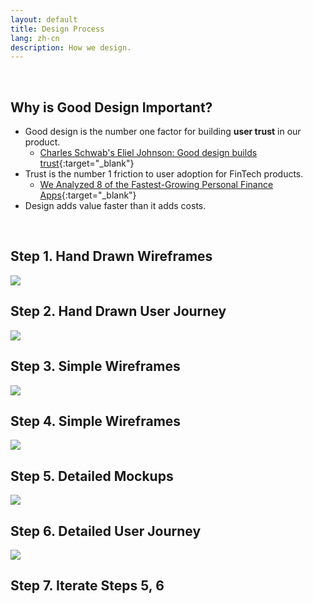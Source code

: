 ```yaml
---
layout: default
title: Design Process
lang: zh-cn
description: How we design.
---
```


<br>

## Why is Good Design Important?

* Good design is the number one factor for building **user trust** in our product.
	* [Charles Schwab's Eliel Johnson: Good design builds trust](https://www.invisionapp.com/inside-design/charles-schwab-design/){:target="_blank"}
* Trust is the number 1 friction to user adoption for FinTech products.
	* [We Analyzed 8 of the Fastest-Growing Personal Finance Apps](https://www.cbinsights.com/research/personal-finance-apps-strategies/){:target="_blank"}
* Design adds value faster than it adds costs.

<br>

## Step 1. Hand Drawn Wireframes

<img src='https://lh3.googleusercontent.com/fv-GwConS8PyqsA73tXVldtTXrpsaP_4I8_Ns9Pu1w_kehU8vvEoPvb05UKaNoifguydwKq_jeLjM0OoYZhGRmGOpiy4KI8VN0AVoQXnFOIosZAbrIIo111NQyI3Hx7ttdHBxENUiQ=w500' />

## Step 2. Hand Drawn User Journey

<img src='https://lh3.googleusercontent.com/wIokz5S5r_nOI9IxL1y290nAUva13uC_32G9UORI8qDd5j2BSeNs2-vrro0n0OLLpLe0SA0PfdDMhNeTYl_uj3GGLUziBIZ6Nj36d5sOBu15-7jS_x5XMUCkmAgC4kC_XVWQdTPeAw=w250' />

## Step 3. Simple Wireframes

<img src='https://lh3.googleusercontent.com/lqRDniwxoiSr0270iqZ49Tg0GQCYwMFV4x58Us8xlNc37dkNlUdvw56aSFT33au6zPlNdzQxFKagHogcN4R9r1l24LwP7gm_8yvkSc-zo8vLK7kPq3iqcOI9ZtEB546IDEVKtqhaWA=w600' />

## Step 4. Simple Wireframes

<img src='https://lh3.googleusercontent.com/7oIQnY2bFmEg2e4LW2_yfrqkZEHtDhM_2T45b21dznY4iZnGRizaE8W5cz_QFAac2notDAe9wYMFYcFv98SBjslPPLyos5ksjukBJgkTcvGDOkeAUqOYrlI-DS1sc19QrX-pH9XZnQ=w400' />


## Step 5. Detailed Mockups

<img src='https://lh3.googleusercontent.com/tS6gNIMf9lEGRtDKOoCsGN6j0HW8FR0WzuJtd8TprtW2KsBUY7bQIGAOMPJ0KdB0M-keo98lrt6a6nDX71NWvt2vu3YNWNMEehHmdLQCg6rlFnHlV-EwGG5MZWcmgu1SFGQhBlSssA=w600' />

## Step 6. Detailed User Journey

<img src='https://lh3.googleusercontent.com/8erfIs8h5rNc-Kk9h1CV4G9yanbaHKRcJCFqWZoh_3vl3PX5dI_T2jvHedm4GOhAjHUKfs1ftPPi8HqFD6kVmOubMZgImia6B9k4RSIk1CK--Q0e5NUcI7pgBcchRm6LM0o5Orf0PQ=w500' />


## Step 7. Iterate Steps 5, 6